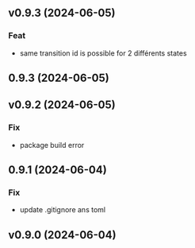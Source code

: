 ## v0.9.3 (2024-06-05)

### Feat

- same transition id is possible for 2 différents states

## 0.9.3 (2024-06-05)

## v0.9.2 (2024-06-05)

### Fix

- package build error

## 0.9.1 (2024-06-04)

### Fix

- update .gitignore ans toml

## v0.9.0 (2024-06-04)
